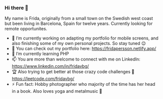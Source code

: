 ### Hi there 👋

My name is Frida, originally from a small town on the Swedish west coast but been living in Barcelona, Spain for twelve years.
Currently looking for remote opportunites.

- 🔭 I’m currently working on adapting my portfolio for mobile screens, and also finishing some of my own personal projects. So stay tuned 😉 
- 🌟 You can check out my portfolio here: https://fridapersson.netlify.app/
- 🌱 I’m currently learning PHP
- 📫 You are more than welcome to connect with me on LinkedIn: https://www.linkedin.com/in/fridavbg/
- 🏆 Also trying to get better at those crazy code challenges 🤯 https://leetcode.com/fridavbg/
- ⚡ Fun fact: Hobby photographer who majority of the time has her head in a book. Also loves yoga and metalmusic :metal:

